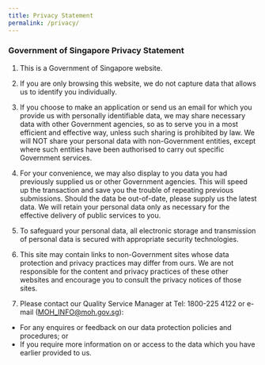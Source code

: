 ```yaml
---
title: Privacy Statement
permalink: /privacy/
---
```


### **Government of Singapore Privacy Statement**

1. This is a Government of Singapore website.

2. If you are only browsing this website, we do not capture data that allows us to identify you individually.

3. If you choose to make an application or send us an email for which you provide us with personally identifiable data, we may share necessary data with other Government agencies, so as to serve you in a most efficient and effective way, unless such sharing is prohibited by law.  We will NOT share your personal data with non-Government entities, except where such entities have been authorised to carry out specific Government services.

4. For your convenience, we may also display to you data you had previously supplied us or other Government agencies.  This will speed up the transaction and save you the trouble of repeating previous submissions. Should the data be out-of-date, please supply us the latest data.  We will retain your personal data only as necessary for the effective delivery of public services to you.

5. To safeguard your personal data, all electronic storage and transmission of personal data is secured with appropriate security technologies.

6. This site may contain links to non-Government sites whose data protection and privacy practices may differ from ours.  We are not responsible for the content and privacy practices of these other websites and encourage you to consult the privacy notices of those sites.

7. Please contact our Quality Service Manager at Tel: 1800-225 4122 or e-mail (MOH_INFO@moh.gov.sg):
*  For any enquires or feedback on our data protection policies and procedures; or
*  If you require more information on or access to the data which you have earlier provided to us.